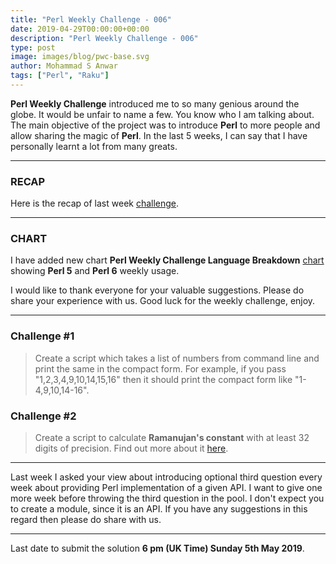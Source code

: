 ```yaml
---
title: "Perl Weekly Challenge - 006"
date: 2019-04-29T00:00:00+00:00
description: "Perl Weekly Challenge - 006"
type: post
image: images/blog/pwc-base.svg
author: Mohammad S Anwar
tags: ["Perl", "Raku"]
---
```

**Perl Weekly Challenge** introduced me to so many genious around the globe. It would be unfair to name a few. You know who I am talking about. The main objective of the project was to introduce **Perl** to more people and allow sharing the magic of **Perl**. In the last 5 weeks, I can say that I have personally learnt a lot from many greats.

***

### RECAP
Here is the recap of last week [challenge](/blog/recap-challenge-005).

***

### CHART
I have added new chart **Perl Weekly Challenge Language Breakdown** [chart](/chart) showing **Perl 5** and **Perl 6** weekly usage.

I would like to thank everyone for your valuable suggestions. Please do share your experience with us. Good luck for the weekly challenge, enjoy.

***

### Challenge #1
> Create a script which takes a list of numbers from command line and print the same in the compact form. For example, if you pass "1,2,3,4,9,10,14,15,16" then it should print the compact form like "1-4,9,10,14-16".


### Challenge #2
> Create a script to calculate **Ramanujan's constant** with at least 32 digits of precision. Find out more about it [here](https://en.wikipedia.org/wiki/Heegner_number#Almost_integers_and_Ramanujan's_constant).

***

Last week I asked your view about introducing optional third question every week about providing Perl implementation of a given API. I want to give one more week before throwing the third question in the pool. I don't expect you to create a module, since it is an API. If you have any suggestions in this regard then please do share with us.

***

Last date to submit the solution **6 pm (UK Time) Sunday 5th May 2019**.
